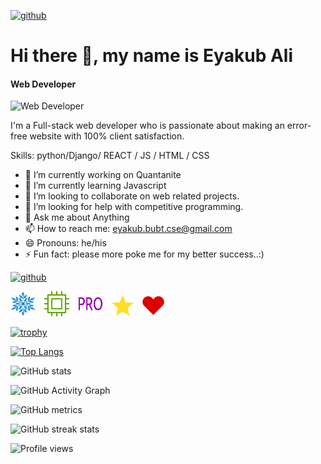 [<img src='https://cdn.jsdelivr.net/npm/simple-icons@3.0.1/icons/github.svg' alt='github' height='40'>](https://github.com/https://github.com/eyakub175)  

# Hi there 👋, my name is Eyakub Ali
#### Web Developer
![Web Developer](https://scontent.fcgp17-1.fna.fbcdn.net/v/t1.6435-9/p720x720/210325042_1074129053117234_6900293880506971855_n.jpg?_nc_cat=111&ccb=1-5&_nc_sid=e3f864&_nc_ohc=FTJc68YIEDsAX8y9jXo&_nc_ht=scontent.fcgp17-1.fna&oh=b159cc3bdedf830dd7985c134fdacce0&oe=617D2571)

I'm a Full-stack web developer who is passionate about making an error-free website with 100% client satisfaction.

Skills: python/Django/ REACT / JS / HTML / CSS

- 🔭 I’m currently working on Quantanite 
- 🌱 I’m currently learning Javascript 
- 👯 I’m looking to collaborate on web related projects. 
- 🤔 I’m looking for help with competitive programming. 
- 💬 Ask me about Anything 
- 📫 How to reach me: eyakub.bubt.cse@gmail.com 
- 😄 Pronouns: he/his 
- ⚡ Fun fact: please more poke me for my better success..:) 


[<img src='https://cdn.jsdelivr.net/npm/simple-icons@3.0.1/icons/github.svg' alt='github' height='40'>](https://github.com/https://github.com/eyakub175)  

<a href='https://archiveprogram.github.com/'><img src='https://raw.githubusercontent.com/acervenky/animated-github-badges/master/assets/acbadge.gif' width='40' height='40'></a> <a href='https://docs.github.com/en/developers'><img src='https://raw.githubusercontent.com/acervenky/animated-github-badges/master/assets/devbadge.gif' width='40' height='40'></a> <a href='https://github.com/pricing'><img src='https://raw.githubusercontent.com/acervenky/animated-github-badges/master/assets/pro.gif' width='40' height='40'></a> <a href='https://stars.github.com/'><img src='https://raw.githubusercontent.com/acervenky/animated-github-badges/master/assets/starbadge.gif' width='35' height='35'></a> <a href='https://docs.github.com/en/github/supporting-the-open-source-community-with-github-sponsors'><img src='https://raw.githubusercontent.com/acervenky/animated-github-badges/master/assets/sponsorbadge.gif' width='35' height='35'></a> 

[![trophy](https://github-profile-trophy.vercel.app/?username=https://github.com/eyakub175)](https://github.com/ryo-ma/github-profile-trophy)

[![Top Langs](https://github-readme-stats.vercel.app/api/top-langs/?username=https://github.com/eyakub175)](https://github.com/anuraghazra/github-readme-stats)

![GitHub stats](https://github-readme-stats.vercel.app/api?username=https://github.com/eyakub175&show_icons=true&count_private=true)  

![GitHub Activity Graph](https://activity-graph.herokuapp.com/graph?username=https://github.com/eyakub175)  

![GitHub metrics](https://metrics.lecoq.io/https://github.com/eyakub175)  

![GitHub streak stats](https://github-readme-streak-stats.herokuapp.com/?user=https://github.com/eyakub175)  

![Profile views](https://gpvc.arturio.dev/https://github.com/eyakub175)  

